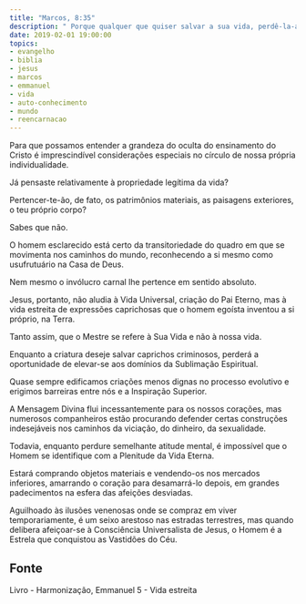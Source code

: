 ```yaml
---
title: "Marcos, 8:35"
description: " Porque qualquer que quiser salvar a sua vida, perdê-la-á, mas qualquer que perder a sua vida por amor de mim e do Evangelho, esse se salvará". - Jesus
date: 2019-02-01 19:00:00
topics: 
- evangelho
- biblia
- jesus
- marcos
- emmanuel
- vida
- auto-conhecimento
- mundo
- reencarnacao
---
```


Para que possamos entender a grandeza do oculta do
ensinamento do Cristo é imprescindível considerações especiais no
círculo de nossa própria individualidade.

Já pensaste relativamente à propriedade legítima da vida?

Pertencer-te-ão, de fato, os patrimônios materiais, as paisagens
exteriores, o teu próprio corpo?

Sabes que não.

O homem esclarecido está certo da transitoriedade do quadro em
que se movimenta nos caminhos do mundo, reconhecendo a si mesmo
como usufrutuário na Casa de Deus.

Nem mesmo o invólucro carnal lhe pertence em sentido
absoluto.

Jesus, portanto, não aludia à Vida Universal, criação do Pai
Eterno, mas à vida estreita de expressões caprichosas que o homem
egoísta inventou a si próprio, na Terra.

Tanto assim, que o Mestre se refere à Sua Vida e não à nossa
vida.

Enquanto a criatura deseje salvar caprichos criminosos, perderá
a oportunidade de elevar-se aos domínios da Sublimação Espiritual.

Quase sempre edificamos criações menos dignas no processo
evolutivo e erigimos barreiras entre nós e a Inspiração Superior.

A Mensagem Divina flui incessantemente para os nossos
corações, mas numerosos companheiros estão procurando defender
certas construções indesejáveis nos caminhos da viciação, do dinheiro,
da sexualidade.

Todavia, enquanto perdure semelhante atitude mental, é
impossível que o Homem se identifique com a Plenitude da Vida
Eterna.

Estará comprando objetos materiais e vendendo-os nos
mercados inferiores, amarrando o coração para desamarrá-lo depois,
em grandes padecimentos na esfera das afeições desviadas.

Aguilhoado às ilusões venenosas onde se compraz em viver
temporariamente, é um seixo arestoso nas estradas terrestres, mas
quando delibera afeiçoar-se à Consciência Universalista de Jesus, o
Homem é a Estrela que conquistou as Vastidões do Céu.


## Fonte
Livro - Harmonização, Emmanuel
5 - Vida estreita
